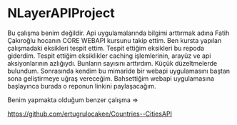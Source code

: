 # NLayerAPIProject

Bu çalışma benim değildir. Api uygulamalarında bilgimi arttırmak adına Fatih Çakıroğlu hocanın CORE WEBAPI kursunu takip ettim. Ben kursta yapılan çalışmadaki eksikleri tespit ettim. Tespit ettiğim eksikleri bu repoda giderdim. Tespit ettiğim eksiklikler caching işlemlerinin, arayüz ve api aksiyonlarının azlığıydı. Bunların sayısını arttırdım. Küçük düzeltmelerde bulundum. Sonrasında kendim bu mimaride bir webapi uygulamasını baştan sona geliştirmeye uğraş vereceğim. Bahsettiğim webapi uygulamasına başlayınca burada o reponun linkini paylaşacağım.


Benim yapmakta olduğum benzer çalışma =>

https://github.com/ertugrulocakee/Countries--CitiesAPI 

